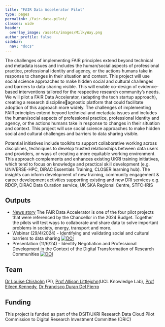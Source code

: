 ```yaml
---
title: "FAIR Data Accelerator Pilot"
type: pages
permalink: /fair-data-pilot/
classes: wide
header:
  overlay_image: /assets/images/MilkyWay.png
author_profile: false
sidebar: 
  nav: "docs"
---
```


The challenges of implementing FAIR principles extend beyond technical and metadata issues and includes the human/social aspects of professional practice, professional identity and agency, or the actions humans take in response to changes in their situation and context. 
This project will use social science approaches to make hidden social and cultural challenges and barriers to data sharing visible. This will enable co-design of evidence-based interventions tailored for the respective research community’s needs. We will pilot a FAIR Data Accelerator, (adapting the tech startup approach), creating a research disciplineagnostic platform that could facilitate adoption of this approach more widely. The challenges of implementing FAIR principles extend beyond technical and metadata issues and includes the human/social aspects of professional practice, professional identity and agency, or the actions humans take in response to changes in their situation and context.  This project will use social science approaches to make hidden social and cultural challenges and barriers to data sharing visible.

Potential initiatives include toolkits to support collaborative working across disciplines, techniques to develop trusted relationships between data users and providers, or ways of creating a more equitable working environment. This approach complements and enhances existing UKRI training initiatives, which tend to focus on knowledge and practical skill development (e.g. UNIVERSE-HPC, DiRAC Essentials Training, CLOSER learning hub). The insights can inform development of new training, community engagement & career development activities supporting existing and new DRI services e.g. RDCP, DiRAC Data Curation service, UK SKA Regional Centre, STFC-IRIS

## Outputs
- [News story](https://www.ukri.org/news/pilot-projects-will-aid-better-and-safer-use-of-data-in-research/) The FAIR Data Accelerator is one of the four pilot projects that were referenced by the Chancellor in the 2024 Budget. Together the pilots will test ways to collaborate and share data to solve important problems in society, energy, transport and more. 
- Webinar (29/4/2024) - Identifying and validating social and cultural barriers to data sharing [![DOI](https://zenodo.org/badge/DOI/10.5281/zenodo.11098600.svg)](https://doi.org/10.5281/zenodo.11098600)
- Presentation (11/6/24) - Identity Negotiation and Professional Development in the Context of the Digital Transformation of Research Communities [![DOI](https://zenodo.org/badge/DOI/10.5281/zenodo.12806507.svg)](https://doi.org/10.5281/zenodo.12806507)


## Team
[Dr Louise Chisholm](https://profiles.ucl.ac.uk/52762-louise-chisholm) (PI), [Prof Allison Littlejohn](https://profiles.ucl.ac.uk/76327-allison-littlejohn)(UCL Knowledge Lab), [Prof Eileen Kennedy](https://profiles.ucl.ac.uk/48727-eileen-kennedy), [Dr Francisco Duran Del Fierro](https://profiles.ucl.ac.uk/69380-francisco-duran-del-fierro)  
  
## Funding
This project is funded as part of the DSIT/UKRI Research Data Cloud Pilot Commission to Digital Research Investment Committee (DRIC)

   
 

